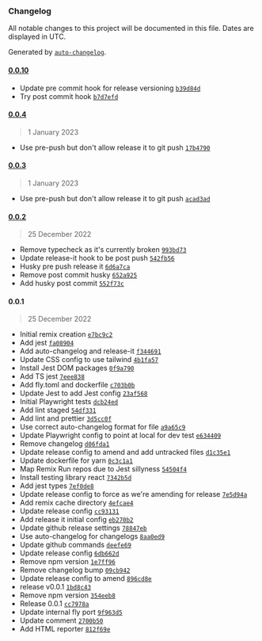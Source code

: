 ### Changelog

All notable changes to this project will be documented in this file. Dates are displayed in UTC.

Generated by [`auto-changelog`](https://github.com/CookPete/auto-changelog).

#### [0.0.10](https://github.com/RBC-Digital-Ltd/country-stack/compare/0.0.4...0.0.10)

- Update pre commit hook for release versioning [`b39d84d`](https://github.com/RBC-Digital-Ltd/country-stack/commit/b39d84dd0437b1940e3337b210d37a9db062dc8a)
- Try post commit hook [`b7d7efd`](https://github.com/RBC-Digital-Ltd/country-stack/commit/b7d7efd877d1d84146f1b1d6a8e13ed01952514c)

#### [0.0.4](https://github.com/RBC-Digital-Ltd/country-stack/compare/0.0.3...0.0.4)

> 1 January 2023

- Use pre-push but don't allow release it to git push [`17b4790`](https://github.com/RBC-Digital-Ltd/country-stack/commit/17b479077d19c44f76c13bd3df292d801bb70d79)

#### [0.0.3](https://github.com/RBC-Digital-Ltd/country-stack/compare/0.0.2...0.0.3)

> 1 January 2023

- Use pre-push but don't allow release it to git push [`acad3ad`](https://github.com/RBC-Digital-Ltd/country-stack/commit/acad3ad587461193c08d134cccd160111e939886)

#### [0.0.2](https://github.com/RBC-Digital-Ltd/country-stack/compare/0.0.1...0.0.2)

> 25 December 2022

- Remove typecheck as it's currently broken [`993bd73`](https://github.com/RBC-Digital-Ltd/country-stack/commit/993bd73e5e238ad032a206ccd421773ef42a0c9a)
- Update release-it hook to be post push [`542fb56`](https://github.com/RBC-Digital-Ltd/country-stack/commit/542fb56da6e71e799591e5a8e9a983dee7c60534)
- Husky pre push release it [`6d6a7ca`](https://github.com/RBC-Digital-Ltd/country-stack/commit/6d6a7ca6fbecfa200859db804c19710e304c3e7c)
- Remove post commit husky [`652a925`](https://github.com/RBC-Digital-Ltd/country-stack/commit/652a925ff64f036c581b5b5e859e30789f8fb140)
- Add husky post commit [`552f73c`](https://github.com/RBC-Digital-Ltd/country-stack/commit/552f73cfe35f69f5a1bd24e86ab7f67f4230b6f4)

#### 0.0.1

> 25 December 2022

- Initial remix creation [`e7bc9c2`](https://github.com/RBC-Digital-Ltd/country-stack/commit/e7bc9c21fe1d85e6566ee62ac30939bac205283b)
- Add jest [`fa08904`](https://github.com/RBC-Digital-Ltd/country-stack/commit/fa08904dfb65e43d9385941b74b69c182e3eed07)
- Add auto-changelog and release-it [`f344691`](https://github.com/RBC-Digital-Ltd/country-stack/commit/f3446917a46875bda1ca03e5a0647ac9b79698de)
- Update CSS config to use tailwind [`4b1fa57`](https://github.com/RBC-Digital-Ltd/country-stack/commit/4b1fa57208812fef8257f2fc1c0ad8d5a5040a50)
- Install Jest DOM packages [`0f9a790`](https://github.com/RBC-Digital-Ltd/country-stack/commit/0f9a7903dd0d83685190f25c3ca4dac83e58d19b)
- Add TS jest [`7eee838`](https://github.com/RBC-Digital-Ltd/country-stack/commit/7eee838c4ce20d343f8293187ddfad201e9400ca)
- Add fly.toml and dockerfile [`c703b0b`](https://github.com/RBC-Digital-Ltd/country-stack/commit/c703b0ba7b506eca22d6ccb0fdd83a9e236b3ed4)
- Update Jest to add Jest config [`23af568`](https://github.com/RBC-Digital-Ltd/country-stack/commit/23af568eb75ce92ec305eb0b887a708a7b7f5289)
- Initial Playwright tests [`dcb24ed`](https://github.com/RBC-Digital-Ltd/country-stack/commit/dcb24ed4b4164e611e125ac6bfa06476d76a883a)
- Add lint staged [`54df331`](https://github.com/RBC-Digital-Ltd/country-stack/commit/54df331a465d820385dd15f62da61eeeee5ec3dd)
- Add lint and prettier [`3d5cc0f`](https://github.com/RBC-Digital-Ltd/country-stack/commit/3d5cc0fdeaa478a24125ddb6e0dee6b442277362)
- Use correct auto-changelog format for file [`a9a65c9`](https://github.com/RBC-Digital-Ltd/country-stack/commit/a9a65c97e31c84be1ddc18304e389ae278a7dfa3)
- Update Playwright config to point at local for dev test [`e634409`](https://github.com/RBC-Digital-Ltd/country-stack/commit/e6344095f6fe4b02ec5ae43fbbf67e5b70e9ee7f)
- Remove changelog [`d06fda1`](https://github.com/RBC-Digital-Ltd/country-stack/commit/d06fda1af5374a6f07e86cda2f6c160f3901f00c)
- Update release config to amend and add untracked files [`d1c35e1`](https://github.com/RBC-Digital-Ltd/country-stack/commit/d1c35e1e4bb654aa2c31383243d6683bd697c232)
- Update dockerfile for yarn [`0c3c1a1`](https://github.com/RBC-Digital-Ltd/country-stack/commit/0c3c1a14a15f0eab467a82474550a51e0ba2b82b)
- Map Remix Run repos due to Jest sillyness [`54504f4`](https://github.com/RBC-Digital-Ltd/country-stack/commit/54504f436a5bbb140b6c1463c27c701d994c7cd7)
- Install testing library react [`7342b5d`](https://github.com/RBC-Digital-Ltd/country-stack/commit/7342b5d6b90f91927229677f3b7a42bca0b61729)
- Add jest types [`7ef0de8`](https://github.com/RBC-Digital-Ltd/country-stack/commit/7ef0de83eb1017db93b2d634a4e3270f6fe1b57a)
- Update release config to force as we're amending for release [`7e5d94a`](https://github.com/RBC-Digital-Ltd/country-stack/commit/7e5d94a07098e7f69385cb7048e49ec37352960d)
- Add remix cache directory [`4efcae4`](https://github.com/RBC-Digital-Ltd/country-stack/commit/4efcae4424091456d2e71aef5ce3037fecb5893d)
- Update release config [`cc93131`](https://github.com/RBC-Digital-Ltd/country-stack/commit/cc93131cc13d32e7087df6a99be30ee6515df430)
- Add release it initial config [`eb270b2`](https://github.com/RBC-Digital-Ltd/country-stack/commit/eb270b24b6b1a8b0e05d33e2b4e7dc0ec5380fbc)
- Update github release settings [`78847eb`](https://github.com/RBC-Digital-Ltd/country-stack/commit/78847eb024d18d3535d997bab444c6fbebc8b3bb)
- Use auto-changelog for changelogs [`8aa0ed9`](https://github.com/RBC-Digital-Ltd/country-stack/commit/8aa0ed90f77975336d4be9ed8cbadc4dec38506d)
- Update github commands [`deefe69`](https://github.com/RBC-Digital-Ltd/country-stack/commit/deefe69aef8ffa4de83d6319ee679ae459d75d0f)
- Update release config [`6db662d`](https://github.com/RBC-Digital-Ltd/country-stack/commit/6db662d90050da3644e0d1d21a9a6b5df3fbf83f)
- Remove npm version [`1e7ff96`](https://github.com/RBC-Digital-Ltd/country-stack/commit/1e7ff96f48d5e945281b7aac055ae7171639c481)
- Remove changelog bump [`09cb942`](https://github.com/RBC-Digital-Ltd/country-stack/commit/09cb94221fad898b0d5d80f95518d9b1eab8f912)
- Update release config to amend [`896cd8e`](https://github.com/RBC-Digital-Ltd/country-stack/commit/896cd8ee942ed894b1b68d7a7bc00d3abef8d73a)
- release v0.0.1 [`1bd8c43`](https://github.com/RBC-Digital-Ltd/country-stack/commit/1bd8c43a67aad9abaf4015d54c63f21a6b060948)
- Remove npm version [`354eeb8`](https://github.com/RBC-Digital-Ltd/country-stack/commit/354eeb87157f9662c5fc725b44c82b168651ffbe)
- Release 0.0.1 [`cc7978a`](https://github.com/RBC-Digital-Ltd/country-stack/commit/cc7978ad3f64063431cac92dcedd61bb61b66b2a)
- Update internal fly port [`9f963d5`](https://github.com/RBC-Digital-Ltd/country-stack/commit/9f963d5a211b0a59aa1b060dd601fd8249697033)
- Update comment [`2700b50`](https://github.com/RBC-Digital-Ltd/country-stack/commit/2700b50a87b6c58981ee7ea4ad63f17cb8c73050)
- Add HTML reporter [`812f69e`](https://github.com/RBC-Digital-Ltd/country-stack/commit/812f69e3f2332df4685a0b27715215bfad135ff7)
